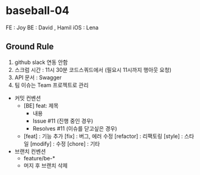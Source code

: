 # baseball-04
FE : Joy
BE : David , Hamil
iOS : Lena
##  Ground Rule

1. github slack 연동 안함
2. 스크럼 시간 : 11시 30분 코드스쿼드에서 (필요시 11시까지 행아웃 요청)
3. API 문서 : Swagger
4. 팀 이슈는 Team 프로젝트로 관리 


- 커밋 컨벤션
    - [BE] feat: 제목
        - 내용
        - Issue #11 (진행 중인 경우)
        - Resolves #11 (이슈를 닫고싶은 경우)
    - [feat] : 기능 추가
[fix] : 버그, 에러 수정
[refactor] : 리팩토링
[style] : 스타일
[modify] : 수정
[chore] : 기타
- 브랜치 컨벤션
    - feature/be-*
    - 머지 후 브랜치 삭제


